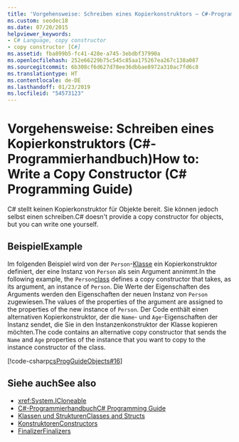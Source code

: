 ```yaml
---
title: 'Vorgehensweise: Schreiben eines Kopierkonstruktors – C#-Programmierhandbuch'
ms.custom: seodec18
ms.date: 07/20/2015
helpviewer_keywords:
- C# Language, copy constructor
- copy constructor [C#]
ms.assetid: fba899b5-fc41-428e-a745-3ebdbf37990a
ms.openlocfilehash: 252e66229b75c545c85aa175267ea267c138a087
ms.sourcegitcommit: 6b308cf6d627d78ee36dbbae8972a310ac7fd6c8
ms.translationtype: HT
ms.contentlocale: de-DE
ms.lasthandoff: 01/23/2019
ms.locfileid: "54573123"
---
```

# <a name="how-to-write-a-copy-constructor-c-programming-guide"></a><span data-ttu-id="350fd-102">Vorgehensweise: Schreiben eines Kopierkonstruktors (C#-Programmierhandbuch)</span><span class="sxs-lookup"><span data-stu-id="350fd-102">How to: Write a Copy Constructor (C# Programming Guide)</span></span>
<span data-ttu-id="350fd-103">C# stellt keinen Kopierkonstruktor für Objekte bereit. Sie können jedoch selbst einen schreiben.</span><span class="sxs-lookup"><span data-stu-id="350fd-103">C# doesn't provide a copy constructor for objects, but you can write one yourself.</span></span>  
  
## <a name="example"></a><span data-ttu-id="350fd-104">Beispiel</span><span class="sxs-lookup"><span data-stu-id="350fd-104">Example</span></span>  
 <span data-ttu-id="350fd-105">Im folgenden Beispiel wird von der `Person`-[Klasse](../../../csharp/language-reference/keywords/class.md) ein Kopierkonstruktor definiert, der eine Instanz von `Person` als sein Argument annimmt.</span><span class="sxs-lookup"><span data-stu-id="350fd-105">In the following example, the `Person`[class](../../../csharp/language-reference/keywords/class.md) defines a copy constructor that takes, as its argument, an instance of `Person`.</span></span> <span data-ttu-id="350fd-106">Die Werte der Eigenschaften des Arguments werden den Eigenschaften der neuen Instanz von `Person` zugewiesen.</span><span class="sxs-lookup"><span data-stu-id="350fd-106">The values of the properties of the argument are assigned to the properties of the new instance of `Person`.</span></span> <span data-ttu-id="350fd-107">Der Code enthält einen alternativen Kopierkonstruktor, der die `Name`- und `Age`-Eigenschaften der Instanz sendet, die Sie in den Instanzenkonstruktor der Klasse kopieren möchten.</span><span class="sxs-lookup"><span data-stu-id="350fd-107">The code contains an alternative copy constructor that sends the `Name` and `Age` properties of the instance that you want to copy to the instance constructor of the class.</span></span>  
  
 [!code-csharp[csProgGuideObjects#16](../../../csharp/programming-guide/classes-and-structs/codesnippet/CSharp/how-to-write-a-copy-constructor_1.cs)]  
  
## <a name="see-also"></a><span data-ttu-id="350fd-108">Siehe auch</span><span class="sxs-lookup"><span data-stu-id="350fd-108">See also</span></span>

- <xref:System.ICloneable>
- [<span data-ttu-id="350fd-109">C#-Programmierhandbuch</span><span class="sxs-lookup"><span data-stu-id="350fd-109">C# Programming Guide</span></span>](../../../csharp/programming-guide/index.md)
- [<span data-ttu-id="350fd-110">Klassen und Strukturen</span><span class="sxs-lookup"><span data-stu-id="350fd-110">Classes and Structs</span></span>](../../../csharp/programming-guide/classes-and-structs/index.md)
- [<span data-ttu-id="350fd-111">Konstruktoren</span><span class="sxs-lookup"><span data-stu-id="350fd-111">Constructors</span></span>](../../../csharp/programming-guide/classes-and-structs/constructors.md)
- [<span data-ttu-id="350fd-112">Finalizer</span><span class="sxs-lookup"><span data-stu-id="350fd-112">Finalizers</span></span>](../../../csharp/programming-guide/classes-and-structs/destructors.md)
